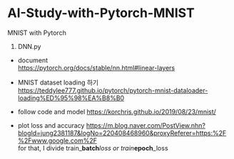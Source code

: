# AI-Study-with-Pytorch-MNIST
MNIST with Pytorch

1. DNN.py
* document  
https://pytorch.org/docs/stable/nn.html#linear-layers

* MNIST dataset loading 하기
https://teddylee777.github.io/pytorch/pytorch-mnist-dataloader-loading%ED%95%98%EA%B8%B0

* follow code and model
https://korchris.github.io/2019/08/23/mnist/

* plot loss and accuracy
https://m.blog.naver.com/PostView.nhn?blogId=jung2381187&logNo=220408468960&proxyReferer=https:%2F%2Fwww.google.com%2F   
for that, I divide train_**batch**_loss or train_**epoch**_loss